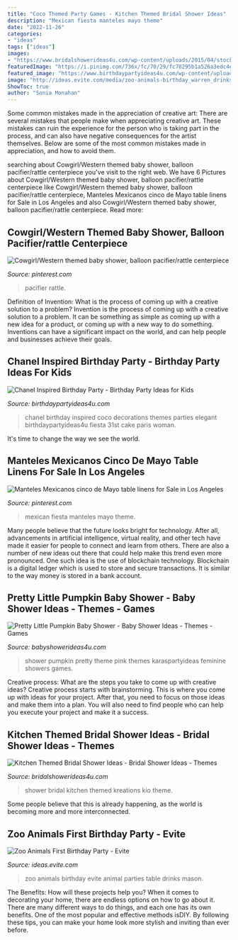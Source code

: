 ```yaml
---
title: "Coco Themed Party Games - Kitchen Themed Bridal Shower Ideas"
description: "Mexican fiesta manteles mayo theme"
date: "2022-11-26"
categories:
- "ideas"
tags: ["ideas"]
images:
- "https://www.bridalshowerideas4u.com/wp-content/uploads/2015/04/stock-the-kitchen-bridal-shower-theme.jpg"
featuredImage: "https://i.pinimg.com/736x/fc/70/29/fc70295b1a526a3edc4eddddd118082b.jpg"
featured_image: "https://www.birthdaypartyideas4u.com/wp-content/uploads/2015/12/COCO-Chanel-inspired-birthday-party-decorations-550x733.jpg"
image: "http://ideas.evite.com/media/zoo-animals-birthday_warren_drinks-table_es_595.jpg"
ShowToc: true
author: "Sonia Monahan"
---
```



Some common mistakes made in the appreciation of creative art:
There are several mistakes that people make when appreciating creative art. These mistakes can ruin the experience for the person who is taking part in the process, and can also have negative consequences for the artist themselves. Below are some of the most common mistakes made in appreciation, and how to avoid them.

	

		
searching about Cowgirl/Western themed baby shower, balloon pacifier/rattle centerpiece you've visit to the right web. We have 6 Pictures about Cowgirl/Western themed baby shower, balloon pacifier/rattle centerpiece like Cowgirl/Western themed baby shower, balloon pacifier/rattle centerpiece, Manteles Mexicanos cinco de Mayo table linens for Sale in Los Angeles and also Cowgirl/Western themed baby shower, balloon pacifier/rattle centerpiece. Read more:
		
    
## Cowgirl/Western Themed Baby Shower, Balloon Pacifier/rattle Centerpiece

<img loading=lazy src="https://i.pinimg.com/736x/dc/e5/57/dce557e80a9f02a90791a8fec186958b.jpg" onerror="this.onerror=null;this.src='https://tse3.mm.bing.net/th?id=OIP.3XkhXojwckes7r6KgESQcQHaNJ&amp;pid=15.1';" alt="Cowgirl/Western themed baby shower, balloon pacifier/rattle centerpiece">

_Source: pinterest.com_

>pacifier rattle. 

	

Definition of Invention: What is the process of coming up with a creative solution to a problem?
Invention is the process of coming up with a creative solution to a problem. It can be something as simple as coming up with a new idea for a product, or coming up with a new way to do something. Inventions can have a significant impact on the world, and can help people and businesses achieve their goals.

    
## Chanel Inspired Birthday Party - Birthday Party Ideas For Kids

<img loading=lazy src="https://www.birthdaypartyideas4u.com/wp-content/uploads/2015/12/COCO-Chanel-inspired-birthday-party-decorations-550x733.jpg" onerror="this.onerror=null;this.src='https://tse1.mm.bing.net/th?id=OIP.V4qfSKxScqV_7OffCmwbogHaJ3&amp;pid=15.1';" alt="Chanel Inspired Birthday Party - Birthday Party Ideas for Kids">

_Source: birthdaypartyideas4u.com_

>chanel birthday inspired coco decorations themes parties elegant birthdaypartyideas4u fiesta 31st cake paris woman. 

	

It's time to change the way we see the world.

    
## Manteles Mexicanos Cinco De Mayo Table Linens For Sale In Los Angeles

<img loading=lazy src="https://i.pinimg.com/736x/fc/70/29/fc70295b1a526a3edc4eddddd118082b.jpg" onerror="this.onerror=null;this.src='https://tse1.mm.bing.net/th?id=OIP.1yE3h7FGDTOM0UHfULGBpAHaJ4&amp;pid=15.1';" alt="Manteles Mexicanos cinco de Mayo table linens for Sale in Los Angeles">

_Source: pinterest.com_

>mexican fiesta manteles mayo theme. 

	

Many people believe that the future looks bright for technology. After all, advancements in artificial intelligence, virtual reality, and other tech have made it easier for people to connect and learn from others. There are also a number of new ideas out there that could help make this trend even more pronounced. One such idea is the use of blockchain technology. Blockchain is a digital ledger which is used to store and secure transactions. It is similar to the way money is stored in a bank account.

    
## Pretty Little Pumpkin Baby Shower - Baby Shower Ideas - Themes - Games

<img loading=lazy src="http://www.babyshowerideas4u.com/wp-content/uploads/2018/03/Pretty-Little-Pumpkin-Baby-Shower-Sugar-Cookie.jpg" onerror="this.onerror=null;this.src='https://tse1.mm.bing.net/th?id=OIP.85ND2gK7KirvxgJQKMUxHQHaLG&amp;pid=15.1';" alt="Pretty Little Pumpkin Baby Shower - Baby Shower Ideas - Themes - Games">

_Source: babyshowerideas4u.com_

>shower pumpkin pretty theme pink themes karaspartyideas feminine showers games. 

	

Creative process: What are the steps you take to come up with creative ideas?
Creative process starts with brainstorming. This is where you come up with ideas for your project. After that, you need to focus on those ideas and make them into a plan. You will also need to find people who can help you execute your project and make it a success.

    
## Kitchen Themed Bridal Shower Ideas - Bridal Shower Ideas - Themes

<img loading=lazy src="https://www.bridalshowerideas4u.com/wp-content/uploads/2015/04/stock-the-kitchen-bridal-shower-theme.jpg" onerror="this.onerror=null;this.src='https://tse1.mm.bing.net/th?id=OIP.kwIkEB-YtwCjXpjen-6tOwHaIP&amp;pid=15.1';" alt="Kitchen Themed Bridal Shower Ideas - Bridal Shower Ideas - Themes">

_Source: bridalshowerideas4u.com_

>shower bridal kitchen themed kreations kio theme. 

	

Some people believe that this is already happening, as the world is becoming more and more interconnected. 

    
## Zoo Animals First Birthday Party - Evite

<img loading=lazy src="http://ideas.evite.com/media/zoo-animals-birthday_warren_drinks-table_es_595.jpg" onerror="this.onerror=null;this.src='https://tse1.mm.bing.net/th?id=OIP.mejNDRwrD761uqvM3QcfHgHaLM&amp;pid=15.1';" alt="Zoo Animals First Birthday Party - Evite">

_Source: ideas.evite.com_

>zoo animals birthday evite animal parties table drinks mason. 

	

The Benefits: How will these projects help you?
When it comes to decorating your home, there are endless options on how to go about it. There are many different ways to do things, and each one has its own benefits. One of the most popular and effective methods isDIY. By following these tips, you can make your home look more stylish and inviting than ever before.

